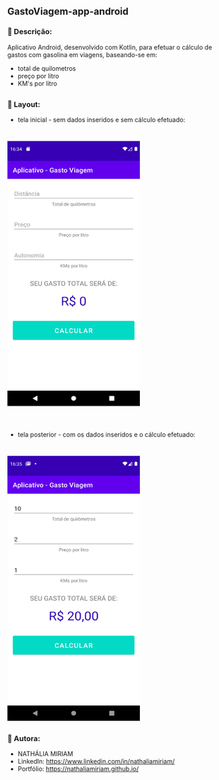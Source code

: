 ## GastoViagem-app-android

### 📄 Descrição:

Aplicativo Android, desenvolvido com Kotlin, para efetuar o cálculo de gastos com gasolina em viagens, baseando-se em:

- total de quilometros
- preço por litro
- KM's por litro

##

### 📲 Layout:

- tela inicial - sem dados inseridos e sem cálculo efetuado:
<h1>
  <img src="docs/images/image_first.png"  width="300" height="600">
</h1>
<br>

- tela posterior - com os dados inseridos e o cálculo efetuado:
<h1>
  <img src="docs/images/image_second.png"  width="300" height="600">
</h1>

### 📍 Autora:

- NATHÁLIA MIRIAM
- LinkedIn: https://www.linkedin.com/in/nathaliamiriam/
- Portfólio: https://nathaliamiriam.github.io/
